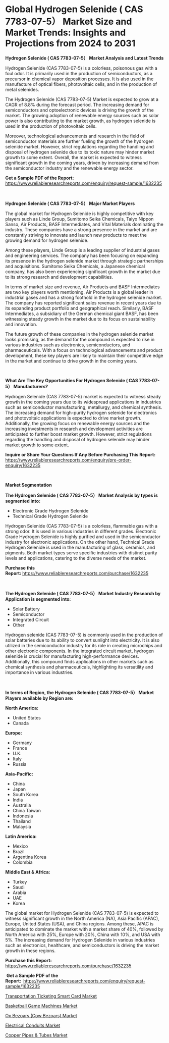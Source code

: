 <p><h1>Global Hydrogen Selenide ( CAS 7783-07-5） Market Size and Market Trends: Insights and Projections from 2024 to 2031</h1></p><p><strong>Hydrogen Selenide ( CAS 7783-07-5） Market Analysis and Latest Trends</strong></p>
<p><p>Hydrogen Selenide (CAS 7783-07-5) is a colorless, poisonous gas with a foul odor. It is primarily used in the production of semiconductors, as a precursor in chemical vapor deposition processes. It is also used in the manufacture of optical fibers, photovoltaic cells, and in the production of metal selenides.</p><p>The Hydrogen Selenide (CAS 7783-07-5) Market is expected to grow at a CAGR of 8.8% during the forecast period. The increasing demand for semiconductors and optoelectronic devices is driving the growth of the market. The growing adoption of renewable energy sources such as solar power is also contributing to the market growth, as hydrogen selenide is used in the production of photovoltaic cells.</p><p>Moreover, technological advancements and research in the field of semiconductor materials are further fueling the growth of the hydrogen selenide market. However, strict regulations regarding the handling and disposal of hydrogen selenide due to its toxic nature may hinder market growth to some extent. Overall, the market is expected to witness significant growth in the coming years, driven by increasing demand from the semiconductor industry and the renewable energy sector.</p></p>
<p><strong>Get a Sample PDF of the Report:&nbsp;</strong> <a href="https://www.reliableresearchreports.com/enquiry/request-sample/1632235">https://www.reliableresearchreports.com/enquiry/request-sample/1632235</a></p>
<p>&nbsp;</p>
<p><strong>Hydrogen Selenide ( CAS 7783-07-5） Major Market Players</strong></p>
<p><p>The global market for Hydrogen Selenide is highly competitive with key players such as Linde Group, Sumitomo Seika Chemicals, Taiyo Nippon Sanso, Air Products, BASF Intermediates, and Vital Materials dominating the industry. These companies have a strong presence in the market and are constantly striving to innovate and launch new products to meet the growing demand for hydrogen selenide.</p><p>Among these players, Linde Group is a leading supplier of industrial gases and engineering services. The company has been focusing on expanding its presence in the hydrogen selenide market through strategic partnerships and acquisitions. Sumitomo Seika Chemicals, a Japanese chemical company, has also been experiencing significant growth in the market due to its strong research and development capabilities.</p><p>In terms of market size and revenue, Air Products and BASF Intermediates are two key players worth mentioning. Air Products is a global leader in industrial gases and has a strong foothold in the hydrogen selenide market. The company has reported significant sales revenue in recent years due to its expanding product portfolio and geographical reach. Similarly, BASF Intermediates, a subsidiary of the German chemical giant BASF, has been witnessing steady growth in the market due to its focus on sustainability and innovation.</p><p>The future growth of these companies in the hydrogen selenide market looks promising, as the demand for the compound is expected to rise in various industries such as electronics, semiconductors, and pharmaceuticals. With a focus on technological advancements and product development, these key players are likely to maintain their competitive edge in the market and continue to drive growth in the coming years.</p></p>
<p>&nbsp;</p>
<p><strong>What Are The Key Opportunities For Hydrogen Selenide ( CAS 7783-07-5） Manufacturers?</strong></p>
<p><p>Hydrogen Selenide (CAS 7783-07-5) market is expected to witness steady growth in the coming years due to its widespread applications in industries such as semiconductor manufacturing, metallurgy, and chemical synthesis. The increasing demand for high-purity hydrogen selenide for electronics and photovoltaic applications is expected to drive market growth. Additionally, the growing focus on renewable energy sources and the increasing investments in research and development activities are anticipated to further boost market growth. However, strict regulations regarding the handling and disposal of hydrogen selenide may hinder market growth to some extent.</p></p>
<p><strong>Inquire or Share Your Questions If Any Before Purchasing This Report:</strong> <a href="https://www.reliableresearchreports.com/enquiry/pre-order-enquiry/1632235">https://www.reliableresearchreports.com/enquiry/pre-order-enquiry/1632235</a></p>
<p>&nbsp;</p>
<p><strong>Market Segmentation</strong></p>
<p><strong>The Hydrogen Selenide ( CAS 7783-07-5） Market Analysis by types is segmented into:</strong></p>
<p><ul><li>Electronic Grade Hydrogen Selenide</li><li>Technical Grade Hydrogen Selenide</li></ul></p>
<p><p>Hydrogen Selenide (CAS 7783-07-5) is a colorless, flammable gas with a strong odor. It is used in various industries in different grades. Electronic Grade Hydrogen Selenide is highly purified and used in the semiconductor industry for electronic applications. On the other hand, Technical Grade Hydrogen Selenide is used in the manufacturing of glass, ceramics, and pigments. Both market types serve specific industries with distinct purity levels and applications, catering to the diverse needs of the market.</p></p>
<p><strong>Purchase this Report:&nbsp;</strong><a href="https://www.reliableresearchreports.com/purchase/1632235">https://www.reliableresearchreports.com/purchase/1632235</a></p>
<p>&nbsp;</p>
<p><strong>The Hydrogen Selenide ( CAS 7783-07-5） Market Industry Research by Application is segmented into:</strong></p>
<p><ul><li>Solar Battery</li><li>Semiconductor</li><li>Integrated Circuit</li><li>Other</li></ul></p>
<p><p>Hydrogen selenide (CAS 7783-07-5) is commonly used in the production of solar batteries due to its ability to convert sunlight into electricity. It is also utilized in the semiconductor industry for its role in creating microchips and other electronic components. In the integrated circuit market, hydrogen selenide is crucial for manufacturing high-performance devices. Additionally, this compound finds applications in other markets such as chemical synthesis and pharmaceuticals, highlighting its versatility and importance in various industries.</p></p>
<p>&nbsp;</p>
<p><strong>In terms of Region, the Hydrogen Selenide ( CAS 7783-07-5） Market Players available by Region are:</strong></p>
<p>
    <p> <strong> North America: </strong>
        <ul>
            <li>United States</li>
            <li>Canada</li>
        </ul>
        </p> 
    <p> <strong> Europe: </strong>
        <ul>
            <li>Germany</li>
            <li>France</li>
            <li>U.K.</li>
            <li>Italy</li>
            <li>Russia</li>
        </ul>
        </p> 
    <p> <strong> Asia-Pacific: </strong>
        <ul>
            <li>China</li>
            <li>Japan</li>
            <li>South Korea</li>
            <li>India</li>
            <li>Australia</li>
            <li>China Taiwan</li>
            <li>Indonesia</li>
            <li>Thailand</li>
            <li>Malaysia</li>
        </ul>
        </p> 
    <p> <strong> Latin America: </strong>
        <ul>
            <li>Mexico</li>
            <li>Brazil</li>
            <li>Argentina Korea</li>
            <li>Colombia</li>
        </ul>
        </p> 
    <p> <strong> Middle East & Africa: </strong>
        <ul>
            <li>Turkey</li>
            <li>Saudi</li>
            <li>Arabia</li>
            <li>UAE</li>
            <li>Korea</li>
        </ul>
    </p>
    </p>
<p><p>The global market for Hydrogen Selenide (CAS 7783-07-5) is expected to witness significant growth in the North America (NA), Asia Pacific (APAC), Europe, United States (USA), and China regions. Among these, APAC is anticipated to dominate the market with a market share of 40%, followed by North America with 25%, Europe with 20%, China with 10%, and USA with 5%. The increasing demand for Hydrogen Selenide in various industries such as electronics, healthcare, and semiconductors is driving the market growth in these regions.</p></p>
<p><strong>Purchase this Report: </strong><a href="https://www.reliableresearchreports.com/purchase/1632235">https://www.reliableresearchreports.com/purchase/1632235</a></p>
<p>&nbsp;<strong>Get a Sample PDF of the Report:&nbsp;&nbsp;</strong><a href="https://www.reliableresearchreports.com/enquiry/request-sample/1632235">https://www.reliableresearchreports.com/enquiry/request-sample/1632235</a></p>
<p><strong></strong></p>
<p><p><a href="https://valiant-lunge-8fe.notion.site/Transportation-Ticketing-Smart-Card-Market-Centers-on-Aspects-such-as-Market-Growth-Market-Share-M-64d104f080f74433ae1ca0c1386acc3d">Transportation Ticketing Smart Card Market</a></p><p><a href="https://github.com/danielneavesallisons03mba/Market-Research-Report-List-1/blob/main/basketball-game-machines-market.md">Basketball Game Machines Market</a></p><p><a href="https://artistic-helicopter-ca9.notion.site/Decoding-the-Ox-Bezoars-Cow-Bezoars-Market-A-Deep-Dive-into-the-Latest-Market-Trends-Market-Segm-1a69f3b30f594ef39b5de2449ddaf5fa">Ox Bezoars (Cow Bezoars) Market</a></p><p><a href="https://view.publitas.com/reportprime-1/electrical-conduits-market-dynamics-2024-2031-also-about-its-market-trends-projections-and-opportunities/">Electrical Conduits Market</a></p><p><a href="https://view.publitas.com/reportprime-1/copper-pipes-tubes-market-furnish-information-about-market-size-market-share-market-dynamics-and-projections-spanning-from-2024-to-2031/">Copper Pipes & Tubes Market</a></p></p>